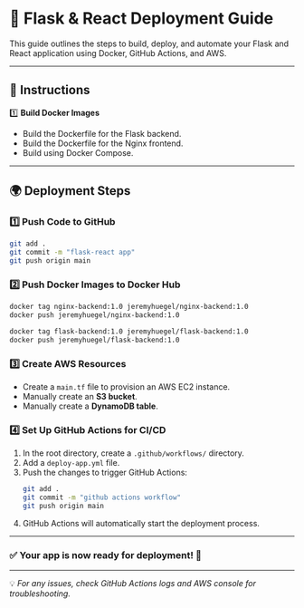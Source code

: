 # 🚀 Flask & React Deployment Guide

This guide outlines the steps to build, deploy, and automate your Flask and React application using Docker, GitHub Actions, and AWS.

---

## 📌 Instructions

1️⃣ **Build Docker Images**
- Build the Dockerfile for the Flask backend.
- Build the Dockerfile for the Nginx frontend.
- Build using Docker Compose.

---

## 🌍 Deployment Steps

### 1️⃣ Push Code to GitHub
```bash
git add .
git commit -m "flask-react app"
git push origin main
```

### 2️⃣ Push Docker Images to Docker Hub
```bash
docker tag nginx-backend:1.0 jeremyhuegel/nginx-backend:1.0
docker push jeremyhuegel/nginx-backend:1.0

docker tag flask-backend:1.0 jeremyhuegel/flask-backend:1.0
docker push jeremyhuegel/flask-backend:1.0
```

### 3️⃣ Create AWS Resources
- Create a `main.tf` file to provision an AWS EC2 instance.
- Manually create an **S3 bucket**.
- Manually create a **DynamoDB table**.

### 4️⃣ Set Up GitHub Actions for CI/CD
1. In the root directory, create a `.github/workflows/` directory.
2. Add a `deploy-app.yml` file.
3. Push the changes to trigger GitHub Actions:
   ```bash
   git add .
   git commit -m "github actions workflow"
   git push origin main
   ```
4. GitHub Actions will automatically start the deployment process.

---

### ✅ Your app is now ready for deployment! 🎉

---

💡 *For any issues, check GitHub Actions logs and AWS console for troubleshooting.*

